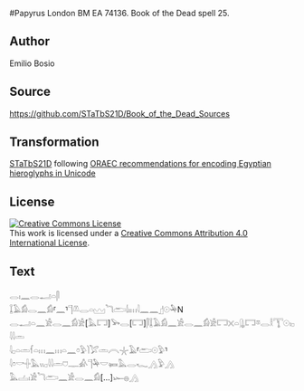 #Papyrus London BM EA 74136. Book of the Dead spell 25.

## Author 

Emilio Bosio

## Source 

https://github.com/STaTbS21D/Book_of_the_Dead_Sources

## Transformation 

[STaTbS21D](https://statbs21d.github.io/) following [ORAEC recommendations for encoding Egyptian hieroglyphs in Unicode](https://github.com/oraec/recommendations-encoding-hieroglyphs)

## License 

<a rel="license" href="http://creativecommons.org/licenses/by/4.0/"><img alt="Creative Commons License" style="border-width:0" src="https://i.creativecommons.org/l/by/4.0/88x31.png" /></a><br />This work is licensed under a <a rel="license" href="http://creativecommons.org/licenses/by/4.0/">Creative Commons Attribution 4.0 International License</a>.

## Text 

<hiero><rubrum>𓂋𓏤𓈖𓂋𓂝𓏏𓋴</rubrum><br>
<rubrum>𓆼𓄿𓀁𓂋𓈖𓀁</rubrum>⸢<rubrum>𓈖</rubrum>⸣<rubrum>𓊹𓌨𓂋𓏏𓈉</rubrum>𓆓𓂧𓌃𓏤𓏥𓇋𓈖𓈖𓊨𓇳𓅆N<br>
𓂋𓂝𓏏𓈖𓀀𓂋𓈖𓀁𓀀[𓅓𓉐]𓅨𓂋[𓉐]𓋴𓆼𓄿𓀁𓈖𓀀𓂋𓈖𓀁𓀀𓉐𓏴𓏏𓊮𓉐𓎼𓂋𓎛𓇰𓇳𓏤𓊪𓇋𓇋𓏛<br>
𓇋𓊪𓏏𓏛𓆳𓏏𓏥𓈖𓏥𓏏𓈖𓏌𓅱𓌙𓅯𓏛𓇹𓇼𓄿⸢𓂧𓇳𓅱⸣𓇋𓏌𓎡𓏶𓅓𓏭𓊪𓇋𓇋𓏛𓈞𓊃𓀉𓊹𓅆𓎟𓍃𓅓𓂋𓆑𓂻𓅱𓂻<br>
𓅓𓐟𓏤𓀀𓆓𓂧𓈖𓀀𓂋𓈖𓀁[...]𓆱𓐍𓂻<br></hiero>